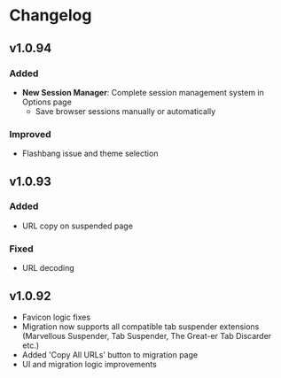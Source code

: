 # Changelog

## v1.0.94

### Added
- **New Session Manager**: Complete session management system in Options page
  - Save browser sessions manually or automatically

### Improved
- Flashbang issue and theme selection

## v1.0.93

### Added
  - URL copy on suspended page

### Fixed
- URL decoding

## v1.0.92
- Favicon logic fixes
- Migration now supports all compatible tab suspender extensions (Marvellous Suspender, Tab Suspender, The Great-er Tab Discarder etc.)
- Added 'Copy All URLs' button to migration page
- UI and migration logic improvements
